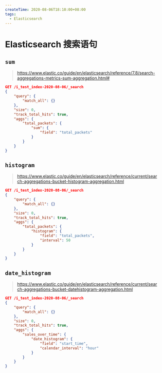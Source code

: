 ```yaml
---
createTime: 2020-08-06T18:10:00+08:00
tags:
  - Elasticsearch
---
```


# Elasticsearch 搜索语句

<ArticleMeta />

## `sum`

> https://www.elastic.co/guide/en/elasticsearch/reference/7.8/search-aggregations-metrics-sum-aggregation.html#

```json
GET /i_test_index-2020-08-06/_search
{
	"query": {
		"match_all": {}
	},
	"size": 0,
	"track_total_hits": true,
	"aggs": {
		"total_packets": {
			"sum": {
				"field": "total_packets"
			}
		}
	}
}
```

## `histogram`

> https://www.elastic.co/guide/en/elasticsearch/reference/current/search-aggregations-bucket-histogram-aggregation.html

```json
GET /i_test_index-2020-08-06/_search
{
	"query": {
		"match_all": {}
	},
	"size": 0,
	"track_total_hits": true,
	"aggs": {
		"total_packets": {
			"histogram": {
				"field": "total_packets",
				"interval": 50
			}
		}
	}
}
```

## `date_histogram`

> https://www.elastic.co/guide/en/elasticsearch/reference/current/search-aggregations-bucket-datehistogram-aggregation.html

```json
GET /i_test_index-2020-08-06/_search
{
	"query": {
		"match_all": {}
	},
	"size": 0,
	"track_total_hits": true,
	"aggs": {
		"sales_over_time": {
			"date_histogram": {
				"field": "start_time",
				"calendar_interval": "hour"
			}
		}
	}
}
```